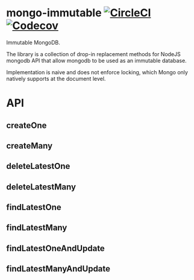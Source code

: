 # mongo-immutable [![CircleCI](https://img.shields.io/circleci/project/github/CoNarrative/mongo-immutable.svg)]() [![Codecov](https://img.shields.io/codecov/c/github/CoNarrative/mongo-immutable.svg)]()
Immutable MongoDB.

The library is a collection of drop-in replacement methods for NodeJS mongodb API that allow mongodb to be used as an immutable database.

Implementation is naive and does not enforce locking, which Mongo only natively supports at the document level.

# API

## createOne
## createMany
## deleteLatestOne
## deleteLatestMany
## findLatestOne
## findLatestMany
## findLatestOneAndUpdate
## findLatestManyAndUpdate
